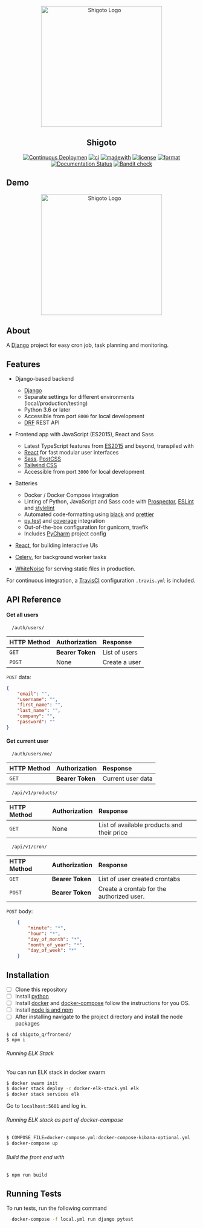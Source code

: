 <p align="center">

<img src="https://i.imgur.com/bkB9LUA.png" width="320" alt="Shigoto Logo" />

</p>
<h2 align="center">Shigoto</h2>

<p align="center">
        <a href="https://github.com/Shigoto-Q/shigoto/actions/workflows/deployment.yml"><img alt="Continuous Deploymen" src="https://github.com/Shigoto-Q/shigoto/actions/workflows/deployment.yml/badge.svg"></a>
        <a href="https://github.com/Shigoto-Q/shigoto_q/actions/workflows/ci.yml"><img alt="ci" src="https://github.com/Shigoto-Q/shigoto_q/actions/workflows/ci.yml/badge.svg?branch=master"></a> 
    <a href=""><img alt="madewith" src="https://img.shields.io/badge/Made%20with-Python-1f425f.svg"></a>
    <a href=""><img alt="license" src="https://img.shields.io/badge/License-GPL%20v3-yellow.svg"></a>
    <a href="https://github.com/psf/black"><img alt="format" src="https://img.shields.io/badge/code%20style-black-000000.svg"></a>
    <a href="><img alt="codefactor" src="https://www.codefactor.io/repository/github/shigoto-q/shigoto_q/badge"></a>
    <a href="https://shigoto.com/api-docs/?badge=stable"><img alt="Documentation Status" src="https://readthedocs.org/projects/black/badge/?version=stable"></a>
    <a href="https://github.com/PyCQA/bandit"><img alt="Bandit check" src="https://img.shields.io/badge/security-bandit-yellow.svg"></a>
</p>

## Demo
<p align="center">
<img src="https://media2.giphy.com/media/SzKqAr6u2U6RdGFlL5/giphy.gif?cid=790b76117599548aca1f9e1325ce29870be94a01dfd095e6&rid=giphy.gif" width="320" alt="Shigoto Logo" />
 </p>


## About
A [Django](https://www.djangoproject.com/) project for easy cron job, task planning and monitoring.

## Features

- Django-based backend

    - [Django](https://www.djangoproject.com/)
    - Separate settings for different environments (local/production/testing)
    - Python 3.6 or later
    - Accessible from port `8000` for local development
    - [DRF](https://www.django-rest-framework.org/) REST API


- Frontend app with JavaScript (ES2015), React and Sass
    - Latest TypeScript features from [ES2015](https://babeljs.io/docs/learn-es2015/) and beyond, transpiled with
    - [React](https://facebook.github.io/react/) for fast modular user interfaces
    - [Sass](http://sass-lang.com/), [PostCSS](http://postcss.org/)
    - [Tailwind CSS](https://tailwindcss.com/)
    - Accessible from port `3000` for local development

- Batteries

    - Docker / Docker Compose integration
    - Linting of Python, JavaScript and Sass code with [Prospector](http://prospector.landscape.io/),
      [ESLint](http://eslint.org/) and [stylelint](https://stylelint.io/)
    - Automated code-formatting using [black](https://black.readthedocs.io) and [prettier](https://prettier.io)
    - [py.test](http://pytest.org/) and [coverage](https://coverage.readthedocs.io/) integration
    - Out-of-the-box configuration for gunicorn, traefik
    - Includes [PyCharm](https://www.jetbrains.com/pycharm/) project config



- [React](https://facebook.github.io/react/), for building interactive UIs
- [Celery](http://www.celeryproject.org/), for background worker tasks
- [WhiteNoise](http://whitenoise.evans.io/en/stable/) for serving static files in production.

For continuous integration, a [TravisCI](https://travis-ci.com/) configuration `.travis.yml` is included.



## API Reference

#### Get all users

```http
  /auth/users/
```

| HTTP Method | Authorization     | Response                |
| :-------- | :------- | :------------------------- |
| `GET` | **Bearer Token** | List of users |
| `POST` | None | Create a user |

`POST` data:
```json
{
    "email": "",
    "username": "",
    "first_name": "",
    "last_name": "",
    "company": "",
    "password": ""
}
```

#### Get current user

```http
  /auth/users/me/
```

| HTTP Method | Authorization     | Response                       |
| :-------- | :------- | :-------------------------------- |
| `GET`      | **Bearer Token** | Current user data |



```http
  /api/v1/products/
```

| HTTP Method | Authorization     | Response                       |
| :-------- | :------- | :-------------------------------- |
| `GET`      | None | List of available products and their price|


```http
  /api/v1/cron/
```

| HTTP Method | Authorization     | Response                       |
| :-------- | :------- | :-------------------------------- |
| `GET`      | **Bearer Token** | List of user created crontabs|
| `POST`      | **Bearer Token** | Create a crontab for the authorized user.|

`POST` body:

```json
    {
        "minute": "*",
        "hour": "*",
        "day_of_month": "*",
        "month_of_year": "*",
        "day_of_week": "*"
    }
```


## Installation

- [ ] Clone this repository
- [ ] Install [python](https://www.python.org/)
- [ ] Install [docker](https://docs.docker.com/docker-for-windows/install/) and [docker-compose](https://docs.docker.com/compose/install/) follow the instructions for you OS.
- [ ] Install [node js and npm](https://nodejs.org/en/download/)
- [ ] After installing navigate to the project directory and install the node packages
```shell script
$ cd shigoto_q/frontend/
$ npm i
```
###### Running ELK Stack
You can run ELK stack in docker swarm
```sh
$ docker swarm init
$ docker stack deploy -c docker-elk-stack.yml elk
$ docker stack services elk
```
Go to `localhost:5601` and log in.
###### Running ELK stack as part of docker-compose
```sh
$ COMPOSE_FILE=docker-compose.yml:docker-compose-kibana-optional.yml
$ docker-compose up
```
######  Build the front end with
```shell script
$ npm run build
```
## Running Tests

To run tests, run the following command

```bash
  docker-compose -f local.yml run django pytest
```
